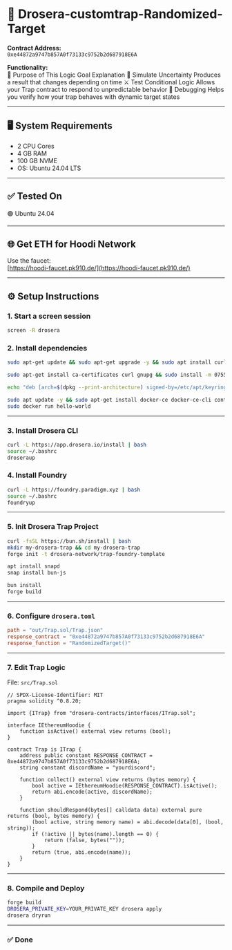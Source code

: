 # 🚀 Drosera-customtrap-Randomized-Target

**Contract Address:**  
`0xe44872a9747b857A0f73133c9752b2d687918E6A`

**Functionality:**  
🎯 Purpose of This Logic
Goal	Explanation
🧪 Simulate Uncertainty	Produces a result that changes depending on time
⚔️ Test Conditional Logic	Allows your Trap contract to respond to unpredictable behavior
🐞 Debugging	Helps you verify how your trap behaves with dynamic target states

---

## 🖥️ System Requirements

- 2 CPU Cores  
- 4 GB RAM  
- 100 GB NVME  
- OS: Ubuntu 24.04 LTS

---

## ✅ Tested On

🟢 Ubuntu 24.04

---

## 🌐 Get ETH for Hoodi Network

Use the faucet:  
[https://hoodi-faucet.pk910.de/](https://hoodi-faucet.pk910.de/)

---

## ⚙️ Setup Instructions

### 1. Start a screen session

```bash
screen -R drosera
```

### 2. Install dependencies

```bash
sudo apt-get update && sudo apt-get upgrade -y && sudo apt install curl ufw iptables build-essential git wget lz4 jq make gcc nano automake autoconf tmux htop nvme-cli libgbm1 pkg-config libssl-dev libleveldb-dev tar clang bsdmainutils ncdu unzip libleveldb-dev  -y
```

```bash
sudo apt-get install ca-certificates curl gnupg && sudo install -m 0755 -d /etc/apt/keyrings && curl -fsSL https://download.docker.com/linux/ubuntu/gpg | sudo gpg --dearmor -o /etc/apt/keyrings/docker.gpg && sudo chmod a+r /etc/apt/keyrings/docker.gpg
```

```bash
echo "deb [arch=$(dpkg --print-architecture) signed-by=/etc/apt/keyrings/docker.gpg] https://download.docker.com/linux/ubuntu $(. /etc/os-release && echo "$VERSION_CODENAME") stable" | sudo tee /etc/apt/sources.list.d/docker.list > /dev/null
```

```bash
sudo apt update -y && sudo apt-get install docker-ce docker-ce-cli containerd.io docker-buildx-plugin docker-compose-plugin -y
sudo docker run hello-world
```

---

### 3. Install Drosera CLI

```bash
curl -L https://app.drosera.io/install | bash
source ~/.bashrc
droseraup
```

### 4. Install Foundry

```bash
curl -L https://foundry.paradigm.xyz | bash
source ~/.bashrc
foundryup
```

---

### 5. Init Drosera Trap Project

```bash
curl -fsSL https://bun.sh/install | bash
mkdir my-drosera-trap && cd my-drosera-trap
forge init -t drosera-network/trap-foundry-template
```

```bash
apt install snapd
snap install bun-js
```

```bash
bun install
forge build
```

---

### 6. Configure `drosera.toml`

```toml
path = "out/Trap.sol/Trap.json"
response_contract = "0xe44872a9747b857A0f73133c9752b2d687918E6A"
response_function = "RandomizedTarget()"
```

---

### 7. Edit Trap Logic

File: `src/Trap.sol`

```solidity
// SPDX-License-Identifier: MIT
pragma solidity ^0.8.20;

import {ITrap} from "drosera-contracts/interfaces/ITrap.sol";

interface IEthereumHoodie {
    function isActive() external view returns (bool);
}

contract Trap is ITrap {
    address public constant RESPONSE_CONTRACT = 0xe44872a9747b857A0f73133c9752b2d687918E6A;
    string constant discordName = "yourdiscord";

    function collect() external view returns (bytes memory) {
        bool active = IEthereumHoodie(RESPONSE_CONTRACT).isActive();
        return abi.encode(active, discordName);
    }

    function shouldRespond(bytes[] calldata data) external pure returns (bool, bytes memory) {
        (bool active, string memory name) = abi.decode(data[0], (bool, string));
        if (!active || bytes(name).length == 0) {
            return (false, bytes(""));
        }
        return (true, abi.encode(name));
    }
}
```

---

### 8. Compile and Deploy

```bash
forge build
DROSERA_PRIVATE_KEY=YOUR_PRIVATE_KEY drosera apply
drosera dryrun
```

---

### ✅ Done
